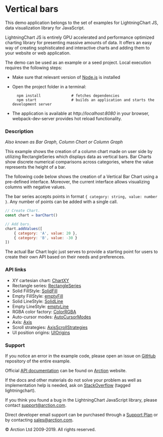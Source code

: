 # Vertical bars

This demo application belongs to the set of examples for LightningChart JS, data visualization library for JavaScript.

LightningChart JS is entirely GPU accelerated and performance optimized charting library for presenting massive amounts of data. It offers an easy way of creating sophisticated and interactive charts and adding them to your website or web application.

The demo can be used as an example or a seed project. Local execution requires the following steps:

- Make sure that relevant version of [Node.js](https://nodejs.org/en/download/) is installed
- Open the project folder in a terminal:

        npm install              # fetches dependencies
        npm start                # builds an application and starts the development server

- The application is available at *http://localhost:8080* in your browser, webpack-dev-server provides hot reload functionality.

### Description 

*Also known as Bar Graph, Column Chart or Column Graph*

This example shows the creation of a column chart made on user side by utilizing RectangleSeries which displays data as vertical bars. Bar Charts show discrete numerical comparisons across categories, where the value represents the height of a bar.

The following code below shows the creation of a Vertical Bar Chart using a pre-defined interface. Moreover, the current interface allows visualizing columns with negative values.

The bar series accepts points in format `{ category: string, value: number }`. Any number of points can be added with a single call.

```javascript
// Create Chart.
const chart = barChart()

// Add bars.
chart.addValues([
    { category: 'A', value: 20 },
    { category: 'B', value: -30 }
])
```

The actual Bar Chart logic just serves to provide a starting point for users to create their own API based on their needs and preferences.

### API links

* XY cartesian chart: [ChartXY][]
* Rectangle series: [RectangleSeries][]
* Solid FillStyle: [SolidFill][]
* Empty FillStyle: [emptyFill][]
* Solid LineStyle: [SolidLine][]
* Empty LineStyle: [emptyLine][]
* RGBA color factory: [ColorRGBA][]
* Auto-cursor modes: [AutoCursorModes][]
* Axis: [Axis][]
* Scroll strategies: [AxisScrollStrategies][]
* UI position origins: [UIOrigins][]


### Support

If you notice an error in the example code, please open an issue on [GitHub][0] repository of the entire example.

Official [API documentation][1] can be found on [Arction][2] website.

If the docs and other materials do not solve your problem as well as implementation help is needed, ask on [StackOverflow][3] (tagged lightningchart).

If you think you found a bug in the LightningChart JavaScript library, please contact support@arction.com.

Direct developer email support can be purchased through a [Support Plan][4] or by contacting sales@arction.com.

© Arction Ltd 2009-2019. All rights reserved.

[0]: https://github.com/Arction/
[1]: https://www.arction.com/lightningchart-js-api-documentation/
[2]: https://www.arction.com
[3]: https://stackoverflow.com/questions/tagged/lightningchart
[4]: https://www.arction.com/support-services/

[AutoCursorModes]: https://www.arction.com/lightningchart-js-api-documentation/v1.1.0/enums/autocursormodes.html
[Axis]: https://www.arction.com/lightningchart-js-api-documentation/v1.1.0/classes/axis.html
[AxisScrollStrategies]: https://www.arction.com/lightningchart-js-api-documentation/v1.1.0/globals.html#axisscrollstrategies
[ChartXY]: https://www.arction.com/lightningchart-js-api-documentation/v1.1.0/classes/chartxy.html
[ColorRGBA]: https://www.arction.com/lightningchart-js-api-documentation/v1.1.0/globals.html#colorrgba
[emptyFill]: https://www.arction.com/lightningchart-js-api-documentation/v1.1.0/globals.html#emptyfill
[emptyLine]: https://www.arction.com/lightningchart-js-api-documentation/v1.1.0/globals.html#emptyline
[RectangleSeries]: https://www.arction.com/lightningchart-js-api-documentation/v1.1.0/classes/rectangleseries.html
[SolidFill]: https://www.arction.com/lightningchart-js-api-documentation/v1.1.0/classes/solidfill.html
[SolidLine]: https://www.arction.com/lightningchart-js-api-documentation/v1.1.0/classes/solidline.html
[UIOrigins]: https://www.arction.com/lightningchart-js-api-documentation/v1.1.0/globals.html#uiorigins